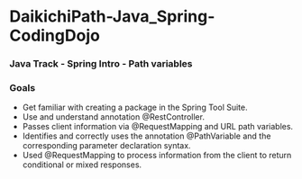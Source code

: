 # DaikichiPath-Java_Spring-CodingDojo
### Java Track - Spring Intro - Path variables
### Goals
* Get familiar with creating a package in the Spring Tool Suite.
* Use and understand annotation @RestController.
* Passes client information via @RequestMapping and URL path variables. 
* Identifies and correctly uses the annotation @PathVariable and the corresponding parameter declaration syntax. 
* Used @RequestMapping to process information from the client to return conditional or mixed responses. 
